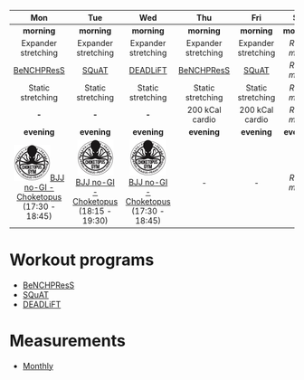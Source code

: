 | Mon | Tue | Wed | Thu | Fri | Sat | Sun |
|:-:|:-:|:-:|:-:|:-:|:-:|:-:|
| **morning** | **morning** | **morning** | **morning** | **morning** | **morning** | **morning** |
| Expander stretching | Expander stretching | Expander stretching | Expander stretching | Expander stretching | *REST mode* | *REST mode* |
| [BeNCHPResS](https://github.com/mobsikx/workout/blob/master/BeNCHPResS/BeNCHPResS-B4-W2-D1.md) | [SQuAT](https://github.com/mobsikx/workout/blob/master/SQuAT/SQuAT-B4-W2-D1.md) | [DEADLiFT](https://github.com/mobsikx/workout/blob/master/DEADLiFT/DEADLiFT-B4-W2.md) | [BeNCHPResS](https://github.com/mobsikx/workout/blob/master/BeNCHPResS/BeNCHPResS-B4-W2-D2.md)| [SQuAT](https://github.com/mobsikx/workout/blob/master/SQuAT/SQuAT-B4-W2-D2.md) | *REST mode* | *REST mode* |
| Static stretching | Static stretching | Static stretching | Static stretching | Static stretching | *REST mode* | *REST mode* |
| **-** | **-** | **-** | 200 kCal cardio | 200 kCal cardio | *REST mode* | *REST mode* |
| **evening** | **evening** | **evening** | **evening** | **evening** | **evening** | **evening** |
| [![](./images/logo-choketopusgym-64x64.jpg)](https://choketopusgym.cz/rozvrh/prazacka/)[BJJ no-GI - Choketopus](https://choketopusgym.cz/rozvrh/prazacka/) (17:30 - 18:45) | [![](./images/logo-choketopusgym-64x64.jpg)](https://choketopusgym.cz/rozvrh/prazacka/)[BJJ no-GI - Choketopus](https://choketopusgym.cz/rozvrh/prazacka/) (18:15 - 19:30) | [![](./images/logo-choketopusgym-64x64.jpg)](https://choketopusgym.cz/rozvrh/prazacka/)[BJJ no-GI - Choketopus](https://choketopusgym.cz/rozvrh/prazacka/) (17:30 - 18:45) | *-* | *-* | *REST mode* | *REST mode* |

# Workout programs
* [BeNCHPResS](https://github.com/mobsikx/workout/blob/master/BeNCHPResS)
* [SQuAT](https://github.com/mobsikx/workout/blob/master/SQuAT)
* [DEADLiFT](https://github.com/mobsikx/workout/blob/master/DEADLiFT)

# Measurements
* [Monthly](https://onedrive.live.com/edit.aspx?resid=201A2B187B4F6840!127&app=Excel&wdnd=1&wdPreviousSession=d4c29844%2D4119%2D400d%2Da5bd%2D41ce04693cb3)

